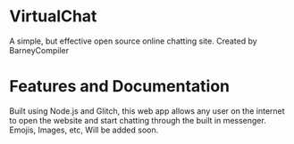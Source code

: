 # VirtualChat
A simple, but effective open source online chatting site. Created by BarneyCompiler

# Features and Documentation
Built using Node.js and Glitch, this web app allows any user on the internet
to open the website and start chatting through the built in messenger.
Emojis, Images, etc, Will be added soon.
